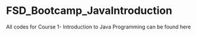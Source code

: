 # FSD_Bootcamp_JavaIntroduction
All codes for Course 1- Introduction to Java Programming can be found here
